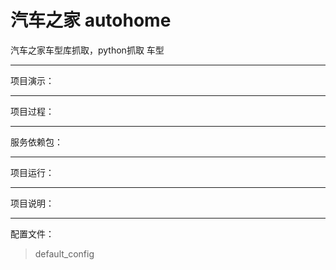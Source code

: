# 汽车之家 autohome
汽车之家车型库抓取，python抓取 车型


----------
项目演示：


----------
项目过程：




----------
服务依赖包：



----------
项目运行：









----------
项目说明：


----------

配置文件：

>default_config